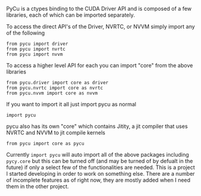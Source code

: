 PyCu is a ctypes binding to the CUDA Driver API and is composed of a few libraries, each of which can be imported separately.

To access the direct API's of the Driver, NVRTC, or NVVM simply import any of the following

```
from pycu import driver
from pycu import nvrtc
from pycu import nvvm
```

To access a higher level API for each you can import "core" from the above libraries

```
from pycu.driver import core as driver
from pycu.nvrtc import core as nvrtc
from pycu.nvvm import core as nvvm
```

If you want to import it all just import pycu as normal

```
import pycu
```

pycu also has its own "core" which contains Jitity, a jit compiler that uses NVRTC and NVVM to jit compile kernels

```
from pycu import core as pycu
```

Currently ```import pycu``` will auto import all of the above packages including ```pycy.core``` but this can be turned off (and may be turned of by defualt in the future) if only a select few of the functionalities are needed. This is a project I started developing in order to work on something else. There are a number of incomplete features as of right now, they are mostly added when I need them in the other project.

